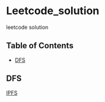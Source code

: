 # Leetcode_solution
leetcode solution

## Table of Contents

- [DFS](#DFS)


## DFS
 [IPFS](https://github.com/ipfs)
